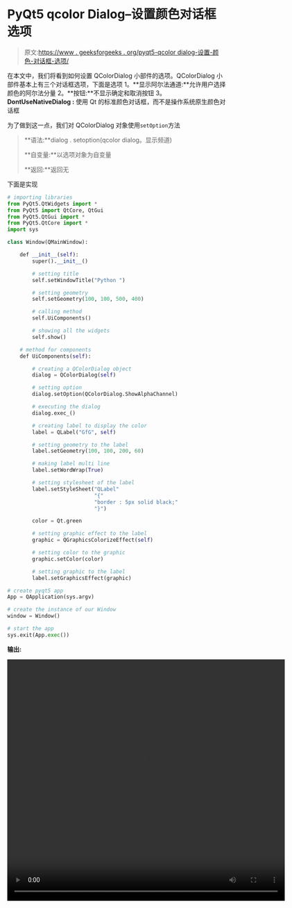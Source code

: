 # PyQt5 qcolor Dialog–设置颜色对话框选项

> 原文:[https://www . geeksforgeeks . org/pyqt5-qcolor dialog-设置-颜色-对话框-选项/](https://www.geeksforgeeks.org/pyqt5-qcolordialog-setting-color-dialog-options/)

在本文中，我们将看到如何设置 QColorDialog 小部件的选项。QColorDialog 小部件基本上有三个对话框选项，下面是选项
1。**显示阿尔法通道:**允许用户选择颜色的阿尔法分量
2。**按钮:**不显示确定和取消按钮
3。 **DontUseNativeDialog :** 使用 Qt 的标准颜色对话框，而不是操作系统原生颜色对话框

为了做到这一点，我们对 QColorDialog 对象使用`setOption`方法

> **语法:**dialog . setoption(qcolor dialog。显示频道)
> 
> **自变量:**以选项对象为自变量
> 
> **返回:**返回无

下面是实现

```py
# importing libraries
from PyQt5.QtWidgets import * 
from PyQt5 import QtCore, QtGui
from PyQt5.QtGui import * 
from PyQt5.QtCore import * 
import sys

class Window(QMainWindow):

    def __init__(self):
        super().__init__()

        # setting title
        self.setWindowTitle("Python ")

        # setting geometry
        self.setGeometry(100, 100, 500, 400)

        # calling method
        self.UiComponents()

        # showing all the widgets
        self.show()

    # method for components
    def UiComponents(self):

        # creating a QColorDialog object
        dialog = QColorDialog(self)

        # setting option
        dialog.setOption(QColorDialog.ShowAlphaChannel)

        # executing the dialog
        dialog.exec_()

        # creating label to display the color
        label = QLabel("GfG", self)

        # setting geometry to the label
        label.setGeometry(100, 100, 200, 60)

        # making label multi line
        label.setWordWrap(True)

        # setting stylesheet of the label
        label.setStyleSheet("QLabel"
                            "{"
                            "border : 5px solid black;"
                            "}")

        color = Qt.green

        # setting graphic effect to the label
        graphic = QGraphicsColorizeEffect(self)

        # setting color to the graphic
        graphic.setColor(color)

        # setting graphic to the label
        label.setGraphicsEffect(graphic)

# create pyqt5 app
App = QApplication(sys.argv)

# create the instance of our Window
window = Window()

# start the app
sys.exit(App.exec())
```

**输出:**

<video class="wp-video-shortcode" id="video-434870-1" width="640" height="556" preload="metadata" controls=""><source type="video/mp4" src="https://media.geeksforgeeks.org/wp-content/uploads/20200620002054/Select-Color-2020-06-20-00-20-31.mp4?_=1">[https://media.geeksforgeeks.org/wp-content/uploads/20200620002054/Select-Color-2020-06-20-00-20-31.mp4](https://media.geeksforgeeks.org/wp-content/uploads/20200620002054/Select-Color-2020-06-20-00-20-31.mp4)</video>